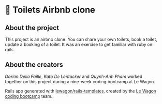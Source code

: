 # :toilet: Toilets Airbnb clone

## About the project
This project is an airbnb clone. You can share your own toilets, book a toilet, update a booking of a toilet. 
It was an exercise to get familiar with ruby on rails. 

## About the creators
*Dorian Della Faille*, *Kato De Lentacker* and *Quynh-Anh Pham* worked together on this project during a nine-week coding bootcamp at Le Wagon. 

Rails app generated with [lewagon/rails-templates](https://github.com/lewagon/rails-templates), created by the [Le Wagon coding bootcamp](https://www.lewagon.com) team.
